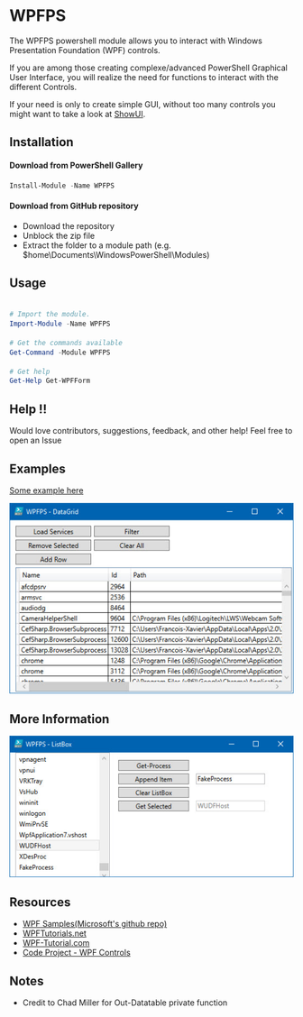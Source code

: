# WPFPS

The WPFPS powershell module allows you to interact with Windows Presentation Foundation (WPF) controls.

If you are among those creating complexe/advanced PowerShell Graphical User Interface, you will realize the need for functions to interact with the different Controls.

If your need is only to create simple GUI, without too many controls you might want to take a look at [ShowUI](https://showui.codeplex.com/).


## Installation
#### Download from PowerShell Gallery
```powershell
Install-Module -Name WPFPS
```
#### Download from GitHub repository

* Download the repository
* Unblock the zip file
* Extract the folder to a module path (e.g. $home\Documents\WindowsPowerShell\Modules)


## Usage

```powershell

# Import the module.
Import-Module -Name WPFPS

# Get the commands available
Get-Command -Module WPFPS

# Get help
Get-Help Get-WPFForm
```

## Help !!
Would love contributors, suggestions, feedback, and other help! Feel free to open an Issue


## Examples

[Some example here](https://github.com/lazywinadmin/WPFPS/tree/master/Examples)

![Alt text](/Examples/WPFDataGrid02/WPFDataGrid02.jpg?raw=true "DataGrid Example")


## More Information
![Alt text](/Examples/WPFListBox01/WPFListBox01.jpg "ListBox Example")


## Resources
* [WPF Samples(Microsoft's github repo)](https://github.com/Microsoft/WPF-Samples/)
* [WPFTutorials.net](http://www.wpftutorial.net/)
* [WPF-Tutorial.com](http://www.wpf-tutorial.com/)
* [Code Project - WPF Controls](http://www.codeproject.com/KB/WPF/#Controls)

## Notes
* Credit to Chad Miller for Out-Datatable private function

